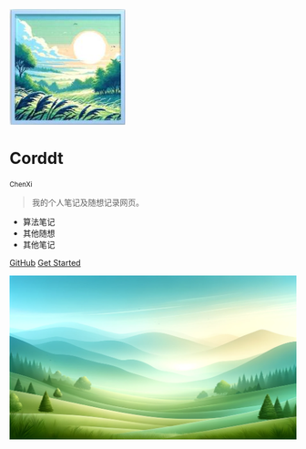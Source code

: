 <!-- _coverpage.md -->

![logo](_media/logo2.jpg)


# Corddt 
<small>ChenXi</small>

> 我的个人笔记及随想记录网页。

- 算法笔记
- 其他随想
- 其他笔记

[GitHub](https://github.com/Corddt)
[Get Started](README.md)

![](_media/bg.png)
